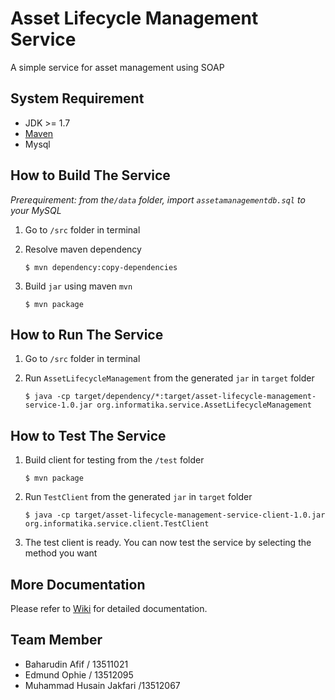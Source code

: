# Asset Lifecycle Management Service
A simple service for asset management using SOAP

## System Requirement
 - JDK >= 1.7
 - [Maven](https://maven.apache.org/download.cgi) 
 - Mysql
 
## How to Build The Service
*Prerequirement: from the`/data` folder, import `assetamanagementdb.sql` to your MySQL*

1. Go to `/src` folder in terminal
2. Resolve maven dependency  

	 ```
	 $ mvn dependency:copy-dependencies
	 ```
3. Build `jar` using maven `mvn`  

	 ```
	 $ mvn package
	 ```

## How to Run	The Service
1. Go to `/src` folder in terminal
2. Run `AssetLifecycleManagement` from the generated `jar` in `target` folder  

	 ```
	 $ java -cp target/dependency/*:target/asset-lifecycle-management-service-1.0.jar org.informatika.service.AssetLifecycleManagement
	 ```

## How to Test The Service
1. Build client for testing from the `/test` folder

	 ```
	 $ mvn package
	 ```
2. Run `TestClient` from the generated `jar` in `target` folder  

     ```
	 $ java -cp target/asset-lifecycle-management-service-client-1.0.jar org.informatika.service.client.TestClient
     ```
3. The test client is ready. You can now test the service by selecting the method you want

## More Documentation
Please refer to [Wiki](http://gitlab.informatika.org/IF4050/AssetLifecycleManagementService/wikis/home) for detailed documentation.

## Team Member
- Baharudin Afif / 13511021
- Edmund Ophie / 13512095
- Muhammad Husain Jakfari /13512067